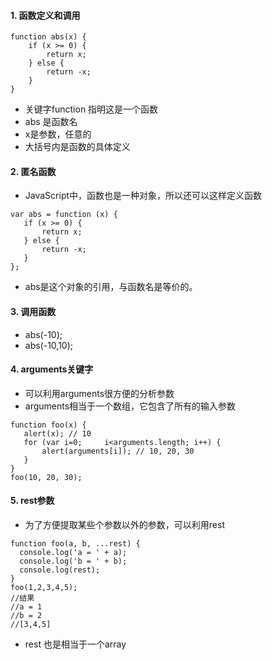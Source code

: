 #### 1. 函数定义和调用
```
function abs(x) {
    if (x >= 0) {
        return x;
    } else {
        return -x;
    }
}
```

 * 关键字function 指明这是一个函数
 * abs 是函数名
 * x是参数，任意的
 * 大括号内是函数的具体定义  

#### 2. 匿名函数
 * JavaScript中，函数也是一种对象，所以还可以这样定义函数
 ```
 var abs = function (x) {
    if (x >= 0) {
        return x;
    } else {
        return -x;
    }
};
 ```
 * abs是这个对象的引用，与函数名是等价的。
 
 #### 3. 调用函数
 * abs(-10);
 * abs(-10,10);
 
 #### 4. arguments关键字
 * 可以利用arguments很方便的分析参数
 * arguments相当于一个数组，它包含了所有的输入参数
 ```
 function foo(x) {
    alert(x); // 10
    for (var i=0;     i<arguments.length; i++) {
        alert(arguments[i]); // 10, 20, 30
    }
}
foo(10, 20, 30);
 ```
 #### 5. rest参数
  * 为了方便提取某些个参数以外的参数，可以利用rest
  ```
  function foo(a, b, ...rest) {
    console.log('a = ' + a);
    console.log('b = ' + b);
    console.log(rest);
}
foo(1,2,3,4,5);
//结果
//a = 1
//b = 2
//[3,4,5]
  ```
  * rest 也是相当于一个array
 
